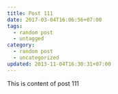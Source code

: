```yaml
---
title: Post 111
date: 2017-03-04T16:06:56+07:00
tags:
  - random post
  - untagged
category:
  - random post
  - uncategorized
updated: 2013-11-04T16:30:31+07:00
---
```

This is content of post 111